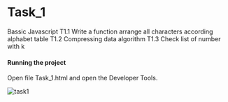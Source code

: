 # Task_1
Bassic Javascript
T1.1 Write a function arrange all characters according alphabet table
T1.2 Compressing data algorithm
T1.3 Check list of number with k
 
 #### Running the project
 Open file Task_1.html  and open the Developer Tools.
 
 ![task1](https://user-images.githubusercontent.com/72057059/150633519-18deda35-9357-4f96-b85a-32dc3fcd4e52.PNG)

 
